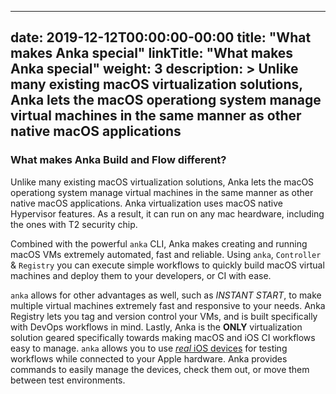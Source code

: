 

---
date: 2019-12-12T00:00:00-00:00
title: "What makes Anka special"
linkTitle: "What makes Anka special"
weight: 3
description: >
  Unlike many existing macOS virtualization solutions, Anka lets the macOS operationg system manage virtual machines in the same manner as other native macOS applications
---

### What makes Anka Build and Flow different?
Unlike many existing macOS virtualization solutions, Anka lets the macOS operationg system manage virtual machines in the same manner as other native macOS applications. Anka virtualization uses macOS native Hypervisor features. As a result, it can run on any mac heardware, including the ones with T2 security chip.

Combined with the powerful `anka` CLI, Anka makes creating and running macOS VMs extremely automated, fast and reliable. Using `anka`, `Controller` & `Registry` you can execute simple workflows to quickly build macOS virtual machines and deploy them to your developers, or CI with ease.

`anka` allows for other advantages as well, such as _INSTANT START_, to make multiple virtual machines extremely fast and responsive to your needs. Anka Registry lets you tag and version control your VMs, and is built specifically with DevOps workflows in mind. Lastly, Anka is the **ONLY** virtualization solution geared specifically towards making macOS and iOS CI workflows easy to manage. `anka` allows you to use [_real_ iOS devices](../testing-on-devices) for testing workflows while connected to your Apple hardware. Anka provides commands to easily manage the devices, check them out, or move them between test environments.